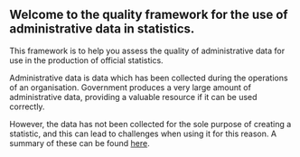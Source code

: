 ## Welcome to the quality framework for the use of administrative data in statistics.

This framework is to help you assess the quality of administrative data for use in the production of official statistics.  

Administrative data is data which has been collected during the operations of an organisation. Government produces a very large amount of administrative data, providing a valuable resource if it can be used correctly. 

However, the data has not been collected for the sole purpose of creating a statistic, and this can lead to challenges when using it for this reason. A summary of these can be found [here](https://rss.onlinelibrary.wiley.com/doi/10.1111/rssa.12315). 

 

